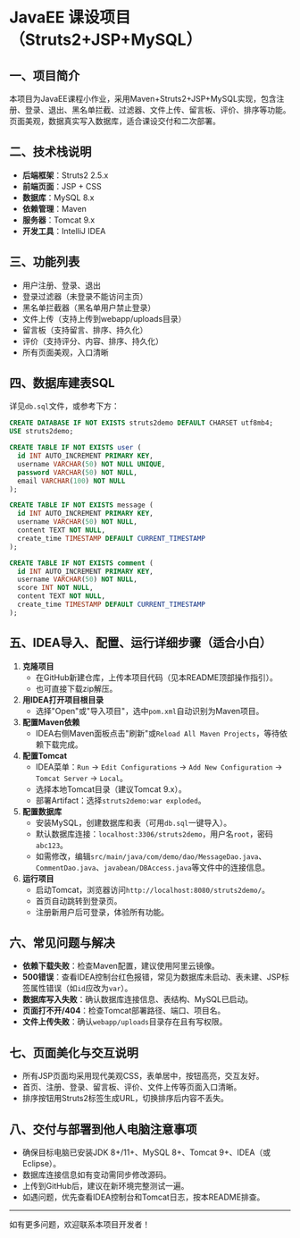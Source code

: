 # JavaEE 课设项目（Struts2+JSP+MySQL）

## 一、项目简介
本项目为JavaEE课程小作业，采用Maven+Struts2+JSP+MySQL实现，包含注册、登录、退出、黑名单拦截、过滤器、文件上传、留言板、评价、排序等功能。页面美观，数据真实写入数据库，适合课设交付和二次部署。

## 二、技术栈说明
- **后端框架**：Struts2 2.5.x
- **前端页面**：JSP + CSS
- **数据库**：MySQL 8.x
- **依赖管理**：Maven
- **服务器**：Tomcat 9.x
- **开发工具**：IntelliJ IDEA

## 三、功能列表
- 用户注册、登录、退出
- 登录过滤器（未登录不能访问主页）
- 黑名单拦截器（黑名单用户禁止登录）
- 文件上传（支持上传到webapp/uploads目录）
- 留言板（支持留言、排序、持久化）
- 评价（支持评分、内容、排序、持久化）
- 所有页面美观，入口清晰

## 四、数据库建表SQL
详见`db.sql`文件，或参考下方：
```sql
CREATE DATABASE IF NOT EXISTS struts2demo DEFAULT CHARSET utf8mb4;
USE struts2demo;

CREATE TABLE IF NOT EXISTS user (
  id INT AUTO_INCREMENT PRIMARY KEY,
  username VARCHAR(50) NOT NULL UNIQUE,
  password VARCHAR(50) NOT NULL,
  email VARCHAR(100) NOT NULL
);

CREATE TABLE IF NOT EXISTS message (
  id INT AUTO_INCREMENT PRIMARY KEY,
  username VARCHAR(50) NOT NULL,
  content TEXT NOT NULL,
  create_time TIMESTAMP DEFAULT CURRENT_TIMESTAMP
);

CREATE TABLE IF NOT EXISTS comment (
  id INT AUTO_INCREMENT PRIMARY KEY,
  username VARCHAR(50) NOT NULL,
  score INT NOT NULL,
  content TEXT NOT NULL,
  create_time TIMESTAMP DEFAULT CURRENT_TIMESTAMP
);
```

## 五、IDEA导入、配置、运行详细步骤（适合小白）
1. **克隆项目**
   - 在GitHub新建仓库，上传本项目代码（见本README顶部操作指引）。
   - 也可直接下载zip解压。
2. **用IDEA打开项目根目录**
   - 选择"Open"或"导入项目"，选中`pom.xml`自动识别为Maven项目。
3. **配置Maven依赖**
   - IDEA右侧Maven面板点击"刷新"或`Reload All Maven Projects`，等待依赖下载完成。
4. **配置Tomcat**
   - IDEA菜单：`Run` -> `Edit Configurations` -> `Add New Configuration` -> `Tomcat Server` -> `Local`。
   - 选择本地Tomcat目录（建议Tomcat 9.x）。
   - 部署Artifact：选择`struts2demo:war exploded`。
5. **配置数据库**
   - 安装MySQL，创建数据库和表（可用`db.sql`一键导入）。
   - 默认数据库连接：`localhost:3306/struts2demo`，用户名`root`，密码`abc123`。
   - 如需修改，编辑`src/main/java/com/demo/dao/MessageDao.java`、`CommentDao.java`、`javabean/DBAccess.java`等文件中的连接信息。
6. **运行项目**
   - 启动Tomcat，浏览器访问`http://localhost:8080/struts2demo/`。
   - 首页自动跳转到登录页。
   - 注册新用户后可登录，体验所有功能。

## 六、常见问题与解决
- **依赖下载失败**：检查Maven配置，建议使用阿里云镜像。
- **500错误**：查看IDEA控制台红色报错，常见为数据库未启动、表未建、JSP标签属性错误（如`id`应改为`var`）。
- **数据库写入失败**：确认数据库连接信息、表结构、MySQL已启动。
- **页面打不开/404**：检查Tomcat部署路径、端口、项目名。
- **文件上传失败**：确认`webapp/uploads`目录存在且有写权限。

## 七、页面美化与交互说明
- 所有JSP页面均采用现代美观CSS，表单居中，按钮高亮，交互友好。
- 首页、注册、登录、留言板、评价、文件上传等页面入口清晰。
- 排序按钮用Struts2标签生成URL，切换排序后内容不丢失。

## 八、交付与部署到他人电脑注意事项
- 确保目标电脑已安装JDK 8+/11+、MySQL 8+、Tomcat 9+、IDEA（或Eclipse）。
- 数据库连接信息如有变动需同步修改源码。
- 上传到GitHub后，建议在新环境完整测试一遍。
- 如遇问题，优先查看IDEA控制台和Tomcat日志，按本README排查。

---

如有更多问题，欢迎联系本项目开发者！ 